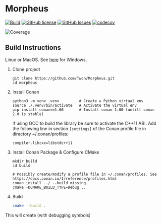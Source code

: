 # Morpheus

 [![Build](https://github.com/Twon/Morpheus/actions/workflows/cmake.yml/badge.svg)](https://github.com/Twon/Morpheus/actions)
 [![GitHub license](https://img.shields.io/badge/license-MIT-blue.svg)](https://raw.githubusercontent.com/twon/morpheus/master/LICENSE.MIT)
 [![GitHub Issues](https://img.shields.io/github/issues/twon/morpheus.svg)](http://github.com/twon/morpheus/issues)
 [![codecov](https://codecov.io/gh/Twon/Morpheus/branch/main/graph/badge.svg?token=1JmtZA8soP)](https://codecov.io/gh/Twon/Morpheus)

![Coverage](https://codecov.io/gh/Twon/Morpheus/branch/main/graphs/sunburst.svg?token=1JmtZA8soP)

## Build Instructions

Linux or MacOS.  See [here](https://github.com/profitviews/heisenberg/blob/main/windows.md) for Windows.

1. Clone project
   ```
   git clone https://github.com/Twon/Morpheus.git
   cd morpheus 
   ```

2. Install Conan
   ```
   python3 -m venv .venv         # Create a Python virtual env
   source ./.venv/bin/activate   # Activate the virtual env
   pip install conan==1.60       # Install conan 1.60 (untill conan 2.0 is stable)
   ```
   If using GCC to build the library be sure to activate the C++11 ABI. Add the following line
   in section `[settings]` of the Conan profile file in directory ~/.conan/profiles:
   ```
   compiler.libcxx=libstdc++11
   ```

3. Install Conan Package & Configure CMake 
   ```
   mkdir build
   cd build

   # Possibly create/modify a profile file in ~/.conan/profiles. See https://docs.conan.io/1/reference/profiles.html
   conan install ../ --build missing
   cmake -DCMAKE_BUILD_TYPE=Debug ..
   ```
   
4. Build
   ```bash
   cmake --build .
   ```

This will create (with debugging symbols)

